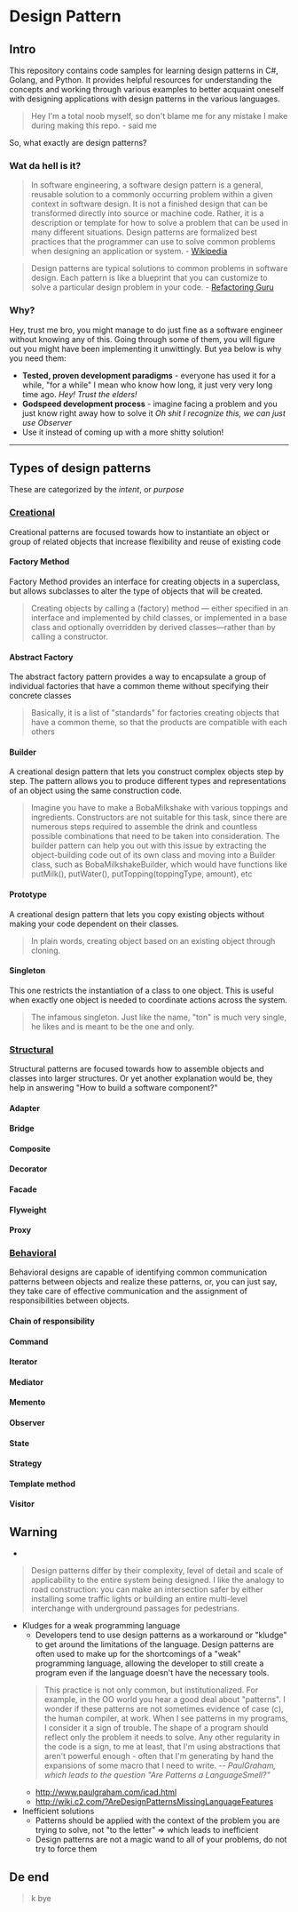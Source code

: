 # Design Pattern

## Intro
This repository contains code samples for learning design patterns in C#, Golang, and Python. It provides helpful resources for understanding the concepts and working through various examples to better acquaint oneself with designing applications with design patterns in the various languages.

> Hey I'm a total noob myself, so don't blame me for any mistake I make during making this repo. - said me

So, what exactly are design patterns?
### Wat da hell is it?
> In software engineering, a software design pattern is a general, reusable solution to a commonly occurring problem within a given context in software design. It is not a finished design that can be transformed directly into source or machine code. Rather, it is a description or template for how to solve a problem that can be used in many different situations. Design patterns are formalized best practices that the programmer can use to solve common problems when designing an application or system. - [Wikipedia](https://en.wikipedia.org/wiki/Software_design_pattern)

> Design patterns are typical solutions to common problems
in software design. Each pattern is like a blueprint
that you can customize to solve a particular
design problem in your code. - [Refactoring Guru](https://refactoring.guru/design-patterns)

### Why?

Hey, trust me bro, you might manage to do just fine as a software engineer without knowing any of this. Going through some of them, you will figure out you might have been implementing it unwittingly. But yea below is why you need them:

- **Tested, proven development paradigms** - everyone has used it for a while, "for a while" I mean who know how long, it just very very long time ago. *Hey! Trust the elders!*
- **Godspeed development process** - imagine facing a problem and you just know right away how to solve it *Oh shit I recognize this, we can just use Observer*
- Use it instead of coming up with a more shitty solution!

_________________
## Types of design patterns
These are categorized by the *intent*, or *purpose*

### [Creational](https://github.com/its-rav/design-pattern/blob/master/creational)
Creational patterns are focused towards how to instantiate an object or group of related objects that increase flexibility and reuse of existing code
#### Factory Method
Factory Method provides an interface for creating objects in a superclass, but allows subclasses to alter the type of objects that will be created. 
> Creating objects by calling a (factory) method — either specified in an interface and implemented by child classes, or implemented in a base class and optionally overridden by derived classes—rather than by calling a constructor.

#### Abstract Factory
The abstract factory pattern provides a way to encapsulate a group of individual factories that have a common theme without specifying their concrete classes
> Basically, it is a list of "standards" for factories creating objects that have a common theme, so that the products are compatible with each others
#### Builder
A creational design pattern that lets you construct complex objects step by step. The pattern allows you to produce different types and representations of an object using the same construction code.
> Imagine you have to make a BobaMilkshake with various toppings and ingredients. Constructors are not suitable for this task, since there are numerous steps required to assemble the drink and countless possible combinations that need to be taken into consideration. The builder pattern can help you out with this issue by extracting the object-building code out of its own class and moving into a Builder class, such as BobaMilkshakeBuilder, which would have functions like putMilk(), putWater(), putTopping(toppingType, amount), etc
#### Prototype
 A creational design pattern that lets you copy existing objects without making your code dependent on their classes.
 > In plain words, creating object based on an existing object through cloning.
#### Singleton
This one restricts the instantiation of a class to one object. This is useful when exactly one object is needed to coordinate actions across the system.
> The infamous singleton. Just like the name, "ton" is much very single, he likes and is meant to be the one and only.
### [Structural](https://github.com/its-rav/design-pattern/tree/master/structural)
Structural patterns are focused towards how to assemble objects and classes into larger structures.  Or yet another explanation would be, they help in answering "How to build a software component?"
#### Adapter
#### Bridge
#### Composite
#### Decorator
#### Facade
#### Flyweight
#### Proxy

### [Behavioral](https://github.com/its-rav/design-pattern/blob/master/behavioral)
Behavioral designs are capable of identifying common communication patterns between objects and realize these patterns, or, you can just say, they take care of effective communication and the assignment of responsibilities between objects.

#### Chain of responsibility
#### Command
#### Iterator
#### Mediator
#### Memento
#### Observer
#### State
#### Strategy
#### Template method
#### Visitor

## Warning
- 
> Design patterns differ by their complexity, level of detail and scale of applicability to the entire system being designed. I like the analogy to road construction: you can make an intersection safer by either installing some traffic lights or building an entire multi-level interchange with underground passages for pedestrians.
- Kludges for a weak programming language 
    - Developers tend to use design patterns as a workaround or "kludge" to get around the limitations of the language. Design patterns are often used to make up for the shortcomings of a "weak" programming language, allowing the developer to still create a program even if the language doesn't have the necessary tools.
    > This practice is not only common, but institutionalized. For example, in the OO world you hear a good deal about "patterns". I wonder if these patterns are not sometimes evidence of case (c), the human compiler, at work. 
    > When I see patterns in my programs, I consider it a sign of trouble. The shape of a program should reflect only the problem it needs to solve. Any other regularity in the code is a sign, to me at least, that I'm using abstractions that aren't powerful enough - often that I'm generating by hand the expansions of some macro that I need to write. 
    > -- <cite> PaulGraham, which leads to the question "Are Patterns a LanguageSmell?"</cite>
    - http://www.paulgraham.com/icad.html
    - http://wiki.c2.com/?AreDesignPatternsMissingLanguageFeatures
- Inefficient solutions
    - Patterns should be applied with the context of the problem you are trying to solve, not "to the letter" => which leads to inefficient
    - Design patterns are not a magic wand to all of your problems, do not try to force them
## De end
> k bye